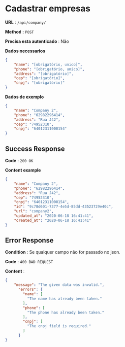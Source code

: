# Cadastrar empresas

**URL** : `/api/company/`

**Method** : `POST`

**Precisa esta autenticado** : Não

**Dados necessarios**

```json
{
    "name": "[obrigatório, unico]",
    "phone": "[obrigatório, unico]",
    "address": "[obrigatório]",
    "cep": "[obrigatório]",
    "cnpj": "[obrigatório]"
}
```

**Dados de exemplo**

```json
{
    "name": "Company 2",
    "phone": "62982296414",
    "address": "Rua J42",
    "cep": "74952310",
    "cnpj": "64012311000154"
}
```

## Success Response

**Code** : `200 OK`

**Content example**

```json
{
    "name": "Company 2",
    "phone": "62982296414",
    "address": "Rua J42",
    "cep": "74952310",
    "cnpj": "64012311000154",
    "id": "9c78d601-7377-4e5d-85dd-43523729e40c",
    "url": "company2",
    "updated_at": "2020-06-18 16:41:41",
    "created_at": "2020-06-18 16:41:41"
}
```

## Error Response

**Condition** : Se qualquer campo não for passado no json.

**Code** : `400 BAD REQUEST`

**Content** :

```json
{
    "message": "The given data was invalid.",
      "errors": {
        "name": [
          "The name has already been taken."
        ],
        "phone": [
          "The phone has already been taken."
        ],
        "cnpj": [
          "The cnpj field is required."
        ]
      }
}
```
